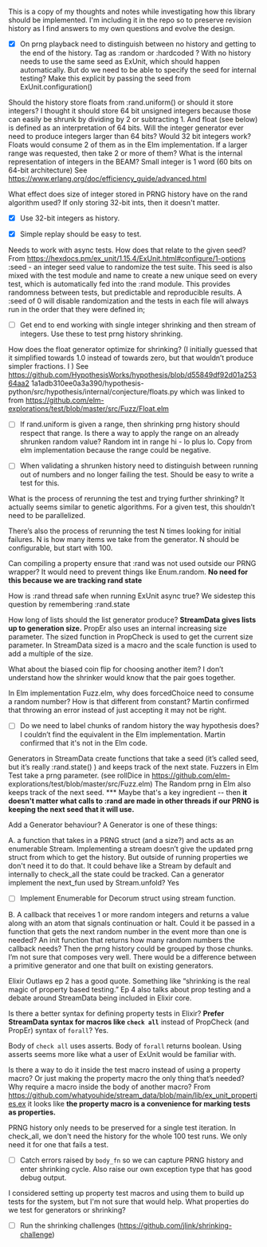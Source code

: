 This is a copy of my thoughts and notes while investigating how this library should be implemented. I'm including it in the repo so to preserve revision history as I find answers to my own questions and evolve the design.


- [x] On prng playback need to distinguish between no history and getting to the end of the history. Tag as :random or :hardcoded ?
With no history needs to use the same seed as ExUnit, which should happen automatically. But do we need to be able to specify the seed for internal testing? Make this explicit by passing the seed from ExUnit.configuration()

Should the history store floats from :rand.uniform() or should it store integers? I thought it should store 64 bit unsigned integers because those can easily be shrunk by dividing by 2 or subtracting 1. And float (see below) is defined as an interpretation of 64 bits. Will the integer generator ever need to produce integers larger than 64 bits?
Would 32 bit integers work? Floats would consume 2 of them as in the Elm implementation. If a larger range was requested, then take 2 or more of them? What is the internal representation of integers in the BEAM? Small integer is 1 word (60 bits on 64-bit architecture) See https://www.erlang.org/doc/efficiency_guide/advanced.html

What effect does size of integer stored in PRNG history have on the rand algorithm used? If only storing 32-bit ints, then it doesn't matter.

- [x] Use 32-bit integers as history.

- [x] Simple replay should be easy to test.

Needs to work with async tests. How does that relate to the given seed?
From https://hexdocs.pm/ex_unit/1.15.4/ExUnit.html#configure/1-options
:seed - an integer seed value to randomize the test suite. This seed is also mixed with the test module and name to create a new unique seed on every test, which is automatically fed into the :rand module. This provides randomness between tests, but predictable and reproducible results. A :seed of 0 will disable randomization and the tests in each file will always run in the order that they were defined in;

- [ ] Get end to end working with single integer shrinking and then stream of integers. Use these to test prng history shrinking.

How does the float generator optimize for shrinking? (I initially guessed that it simplified towards 1.0 instead of towards zero, but that wouldn’t produce simpler fractions. I ) See https://github.com/HypothesisWorks/hypothesis/blob/d55849df92d01a25364aa2 1a1adb310ee0a3a390/hypothesis- python/src/hypothesis/internal/conjecture/floats.py which was linked to from https://github.com/elm-explorations/test/blob/master/src/Fuzz/Float.elm

- [ ] If rand.uniform is given a range, then shrinking prng history should respect that range. Is there a way to apply the range on an already shrunken random value? Random int in range hi - lo plus lo. Copy from elm implementation because the range could be negative.

- [ ] When validating a shrunken history need to distinguish between running out of numbers and no longer failing the test. Should be easy to write a test for this.

What is the process of rerunning the test and trying further shrinking? It actually seems similar to genetic algorithms. For a given test, this shouldn’t need to be parallelized.

There’s also the process of rerunning the test N times looking for initial failures. N is how many items we take from the generator. N should be configurable, but start with 100.

Can compiling a property ensure that :rand was not used outside our PRNG wrapper? It would need to prevent things like Enum.random. **No need for this because we are tracking rand state**

How is :rand thread safe when running ExUnit async true? We sidestep this question by remembering :rand.state

How long of lists should the list generator produce?
**StreamData gives lists up to generation size.**
PropEr also uses an internal increasing size parameter. The sized function in PropCheck is used to get the current size parameter. In StreamData sized is a macro and the scale function is used to add a multiple of the size.

What about the biased coin flip for choosing another item? I don’t understand how the shrinker would know that the pair goes together.

In Elm implementation Fuzz.elm, why does forcedChoice need to consume a random number? How is that different from constant? Martin confirmed that throwing an error instead of just accepting it may not be right.

- [ ] Do we need to label chunks of random history the way hypothesis does? I couldn’t find the equivalent in the Elm implementation. Martin confirmed that it's not in the Elm code.

Generators in StreamData create functions that take a seed (it’s called seed, but it’s really :rand.state() ) and keeps track of the next state. Fuzzers in Elm Test take a prng parameter. (see rollDice in https://github.com/elm- explorations/test/blob/master/src/Fuzz.elm) The Random prng in Elm also keeps track of the next seed. *** Maybe that's a key ingredient -- then 
**it doesn't matter what calls to :rand are made in other threads if our PRNG is keeping the next seed that it will use.**

Add a Generator behaviour?
A Generator is one of these things:

  A. a function that takes in a PRNG struct (and a size?) and acts as an enumerable Stream. Implementing a stream doesn’t give the updated prng struct from which to get the history. But outside of running properties we don't need it to do that. It could behave like a Stream by default and internally to check_all the state could be tracked. Can a generator implement the next_fun used by Stream.unfold? Yes
  - [ ] Implement Enumerable for Decorum struct using stream function.

B. A callback that receives 1 or more random integers and returns a value along
with an atom that signals continuation or halt. Could it be passed in a function that gets the next random number in the event more than one is needed? An init function that returns how many random numbers the callback needs? Then the prng history could be grouped by those chunks. I’m not sure that composes very well. There would be a difference between a primitive generator and one that built on existing generators.

Elixir Outlaws ep 2 has a good quote. Something like “shrinking is the real magic of property based testing.” Ep 4 also talks about prop testing and a debate around StreamData being included in Elixir core.

Is there a better syntax for defining property tests in Elixir?
**Prefer StreamData syntax for macros like `check all`** instead of PropCheck (and PropEr) syntax of `forall`? Yes.

Body of `check all` uses asserts. Body of `forall` returns boolean. Using asserts seems more like what a user of ExUnit would be familiar with.

Is there a way to do it inside the test macro instead of using a property macro? Or just making the property macro the only thing that’s needed? Why require a macro inside the body of another macro? From https://github.com/whatyouhide/stream_data/blob/main/lib/ex_unit_properties.ex it looks like 
**the property macro is a convenience for marking tests as properties.**

PRNG history only needs to be preserved for a single test iteration. In check_all, we don't need the history for the whole 100 test runs. We only need it for one that fails a test.

- [ ] Catch errors raised by `body_fn` so we can capture PRNG history and enter shrinking cycle. Also raise our own exception type that has good debug output.

I considered setting up property test macros and using them to build up tests for the system, but I'm not sure that would help. What properties do we test for generators or shrinking? 

 - [ ] Run the shrinking challenges (https://github.com/jlink/shrinking-challenge)
                       